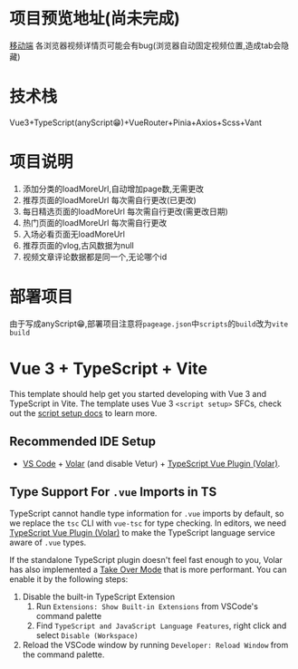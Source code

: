 # 项目预览地址(尚未完成)
[移动端](https://xpc.hxq-001.top)
各浏览器视频详情页可能会有bug(浏览器自动固定视频位置,造成tab会隐藏)
# 技术栈
Vue3+TypeScript(anyScript😁)+VueRouter+Pinia+Axios+Scss+Vant

# 项目说明
1. 添加分类的loadMoreUrl,自动增加page数,无需更改
2. 推荐页面的loadMoreUrl 每次需自行更改(已更改)
3. 每日精选页面的loadMoreUrl 每次需自行更改(需更改日期)
4. 热门页面的loadMoreUrl 每次需自行更改
5. 入场必看页面无loadMoreUrl
6. 推荐页面的vlog,古风数据为null
7. 视频文章评论数据都是同一个,无论哪个id

# 部署项目
由于写成anyScript😁,部署项目注意将`pageage.json`中`scripts`的`build`改为`vite build`

# Vue 3 + TypeScript + Vite

This template should help get you started developing with Vue 3 and TypeScript in Vite. The template uses Vue 3 `<script setup>` SFCs, check out the [script setup docs](https://v3.vuejs.org/api/sfc-script-setup.html#sfc-script-setup) to learn more.

## Recommended IDE Setup

- [VS Code](https://code.visualstudio.com/) + [Volar](https://marketplace.visualstudio.com/items?itemName=Vue.volar) (and disable Vetur) + [TypeScript Vue Plugin (Volar)](https://marketplace.visualstudio.com/items?itemName=Vue.vscode-typescript-vue-plugin).

## Type Support For `.vue` Imports in TS

TypeScript cannot handle type information for `.vue` imports by default, so we replace the `tsc` CLI with `vue-tsc` for type checking. In editors, we need [TypeScript Vue Plugin (Volar)](https://marketplace.visualstudio.com/items?itemName=Vue.vscode-typescript-vue-plugin) to make the TypeScript language service aware of `.vue` types.

If the standalone TypeScript plugin doesn't feel fast enough to you, Volar has also implemented a [Take Over Mode](https://github.com/johnsoncodehk/volar/discussions/471#discussioncomment-1361669) that is more performant. You can enable it by the following steps:

1. Disable the built-in TypeScript Extension
   1. Run `Extensions: Show Built-in Extensions` from VSCode's command palette
   2. Find `TypeScript and JavaScript Language Features`, right click and select `Disable (Workspace)`
2. Reload the VSCode window by running `Developer: Reload Window` from the command palette.
